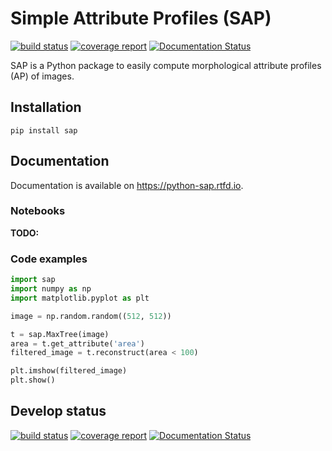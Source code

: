 # Simple Attribute Profiles (SAP)


[![build status](https://gitlab.inria.fr/fguiotte/sap/badges/master/pipeline.svg)](https://gitlab.inria.fr/fguiotte/sap/commits/master)
[![coverage report](https://gitlab.inria.fr/fguiotte/sap/badges/master/coverage.svg)](https://gitlab.inria.fr/fguiotte/sap/commits/master)
[![Documentation Status](https://readthedocs.org/projects/python-sap/badge/?version=master)](https://python-sap.readthedocs.io/en/master)


SAP is a Python package to easily compute morphological attribute
profiles (AP) of images.

## Installation

```shell
pip install sap
```

## Documentation

Documentation is available on <https://python-sap.rtfd.io>.

### Notebooks

**TODO:**

### Code examples

```python
import sap
import numpy as np
import matplotlib.pyplot as plt

image = np.random.random((512, 512))

t = sap.MaxTree(image)
area = t.get_attribute('area')
filtered_image = t.reconstruct(area < 100)

plt.imshow(filtered_image)
plt.show()
```

## Develop status

[![build status](https://gitlab.inria.fr/fguiotte/sap/badges/develop/pipeline.svg)](https://gitlab.inria.fr/fguiotte/sap/commits/develop)
[![coverage report](https://gitlab.inria.fr/fguiotte/sap/badges/develop/coverage.svg)](https://gitlab.inria.fr/fguiotte/sap/commits/develop)
[![Documentation Status](https://readthedocs.org/projects/python-sap/badge/?version=develop)](https://python-sap.readthedocs.io/en/develop)
